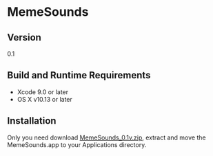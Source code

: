 # MemeSounds

## Version

0.1

## Build and Runtime Requirements
+ Xcode 9.0 or later
+ OS X v10.13 or later

## Installation
Only you need download [MemeSounds_0.1v.zip](https://github.com/Spr-Luis/MemeSounds/blob/master/MemeSounds_0.1v.zip?raw=true), extract and move the MemeSounds.app to your Applications directory.
